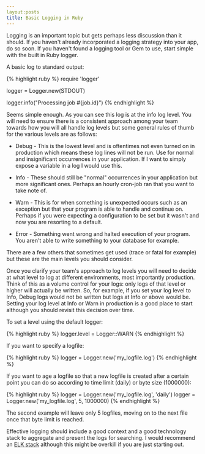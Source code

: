 ```yaml
---
layout:posts
title: Basic Logging in Ruby
---
```


Logging is an important topic but gets perhaps less discussion than it should. If you haven't already incorporated a logging strategy into your app, do so soon. If you haven't found a logging tool or Gem to use, start simple with the built in Ruby logger.

A basic log to standard output:

{% highlight ruby %}
require 'logger'

logger = Logger.new(STDOUT)

logger.info("Processing job #{job.id}")
{% endhighlight %}

Seems simple enough. As you can see this log is at the info log level. You will need to ensure there is a consistent approach among your team towards how you will all handle log levels but some general rules of thumb for the various levels are as follows:

* Debug - This is the lowest level and is oftentimes not even turned on in production which means these log lines will not be run. Use for normal and insignificant occurrences in your application. If I want to simply expose a variable in a log I would use this.

* Info - These should still be "normal" occurrences in your application but more significant ones. Perhaps an hourly cron-job ran that you want to take note of.

* Warn - This is for when something is unexpected occurs such as an exception but that your program is able to handle and continue on. Perhaps if you were expecting a configuration to be set but it wasn't and now you are resorting to a default.

* Error - Something went wrong and halted execution of your program. You aren't able to write something to your database for example.

There are a few others that sometimes get used (trace or fatal for example) but these are the main levels you should consider.

Once you clarify your team's approach to log levels you will need to decide at what level to log at different environments, most importantly production. Think of this as a volume control for your logs: only logs of that level or higher will actually be written. So, for example, if you set your log level to Info, Debug logs would not be written but logs at Info or above would be. Setting your log level at Info or Warn in production is a good place to start although you should revisit this decision over time.

To set a level using the default logger:

{% highlight ruby %}
logger.level = Logger::WARN
{% endhighlight %}

If you want to specify a logfile:

{% highlight ruby %}
logger = Logger.new('my_logfile.log')
{% endhighlight %}

If you want to age a logfile so that a new logfile is created after a certain point you can do so according to time limit (daily) or byte size (1000000):

{% highlight ruby %}
logger = Logger.new('my_logfile.log', 'daily')
logger = Logger.new('my_logfile.log', 5, 1000000)
{% endhighlight %}

The second example will leave only 5 logfiles, moving on to the next file once that byte limit is reached.

Effective logging should include a good context and a good technology stack to aggregate and present the logs for searching. I would recommend an [ELK stack](https://www.elastic.co/webinars/elk-stack-devops-environment/) although this might be overkill if you are just starting out.

